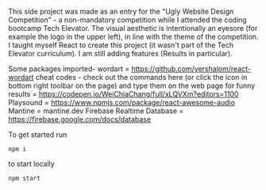 This side project was made as an entry for the "Ugly Website Design Competition" - a non-mandatory competition while I attended the coding bootcamp Tech Elevator. The visual aesthetic is intentionally an eyesore (for example the logo in the upper left), in line with the theme of the competition. I taught myself React to create this project (it wasn't part of the Tech Elevator curriculum).
I am still adding features (Results in particular).

Some packages imported-
wordart = https://github.com/yershalom/react-wordart
cheat codes - check out the commands here (or click the icon in bottom right toolbar on the page) and type them on the web page for funny results = https://codepen.io/WeiChiaChang/full/xLQVXm?editors=1100
Playsound = https://www.npmjs.com/package/react-awesome-audio
Mantine = mantine.dev
Firebase Realtime Database = https://firebase.google.com/docs/database

To get started run

```
npm i
```

to start locally

```
npm start
```
